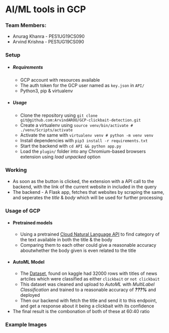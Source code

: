 # AI/ML tools in GCP

### Team Members:
- Anurag Khanra - PES1UG19CS090
- Arvind Krishna - PES1UG19CS090

### Setup
- ##### Requirements
	- GCP account with resources available
	- The auth token for the GCP user named as `key.json` in `API/`
	- Python3, pip & virtualenv

- ##### Usage
	- Clone the repository using `git clone git@github.com:ArvindAROO/GCP-clickbait-detection.git`
	- Create a virtualenv using `source venv/bin/activate # ./venv/Scripts/activate`
	- Activate the same with `virtualenv venv # python -m venv venv`
	- Install dependencies with `pip3 install -r requirements.txt`
	- Start the backend with `cd API && python app.py`
	- Load the `plugin/` folder into any Chromium-based browsers extension using _load unpacked_ option

### Working
- As soon as the button is clicked, the extension with a API call to the backend, with the link of the current website in included in the query
- The backend - A Flask app, fetches that websites by scraping the same, and seperates the _title_ & _body_ which will be used for further processing

### Usage of GCP
- #### Pretrained models
	- Using a pretrained [Cloud Natural Language API](https://cloud.google.com/natural-language) to find category of the text available in both the title & the body
	- Comparing them to each other could give a reasonable accuracy aboutwhether the body given is even related to the title
- #### AutoML Model
	- The [Dataset](), found on kaggle had 32000 rows with titles of news artciles which were classified as either `clickbait` or `not clickbait`
	- This dataset was cleaned and upload to _AutoML_ with _MultiLabel Classification_ and trained to a reasonable accuracy of _**???%**_ and deployed
	- Then our backend with fetch the title and send it to this endpoint, and get a response about it being a clickbait with its confidence
- The final result is the combonation of both of these at 60:40 ratio

### Example Images

